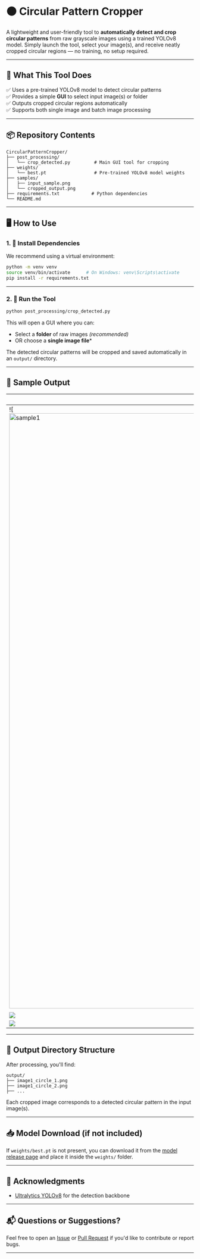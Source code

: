 # 🟠 Circular Pattern Cropper

A lightweight and user-friendly tool to **automatically detect and crop circular patterns** from raw grayscale images using a trained YOLOv8 model. Simply launch the tool, select your image(s), and receive neatly cropped circular regions — no training, no setup required.

---

## 🎯 What This Tool Does

✅ Uses a pre-trained YOLOv8 model to detect circular patterns  
✅ Provides a simple **GUI** to select input image(s) or folder  
✅ Outputs cropped circular regions automatically  
✅ Supports both single image and batch image processing  

---

## 📦 Repository Contents

```
CircularPatternCropper/
├── post_processing/
│   └── crop_detected.py         # Main GUI tool for cropping
├── weights/
│   └── best.pt                  # Pre-trained YOLOv8 model weights
├── samples/
│   ├── input_sample.png
│   └── cropped_output.png
├── requirements.txt            # Python dependencies
└── README.md
```

---

## 🖥️ How to Use

### 1. 🔧 Install Dependencies

We recommend using a virtual environment:

```bash
python -m venv venv
source venv/bin/activate      # On Windows: venv\Scripts\activate
pip install -r requirements.txt
```

---

### 2. 🚀 Run the Tool

```bash
python post_processing/crop_detected.py
```

This will open a GUI where you can:

- Select a **folder** of raw images *(recommended)*  
- OR choose a **single image file***

The detected circular patterns will be cropped and saved automatically in an `output/` directory.

---

## 📸 Sample Output

| Input Image                  | Cropped Output             |
|-----------------------------|----------------------------|
| ![<img width="1600" height="1600" alt="sample1" src="https://github.com/user-attachments/assets/95771714-8acb-476c-860f-acc16f012b2a" />]| <img width="1043" height="1035" alt="sample1_cropped" src="https://github.com/user-attachments/assets/68c755d9-bc96-4c85-a795-e78a22217f67" /> |
| ![](samples/input_sample.png) | ![](samples/cropped_output.png) |
| ![](samples/input_sample.png) | ![](samples/cropped_output.png) |

---

## 📁 Output Directory Structure

After processing, you'll find:

```
output/
├── image1_circle_1.png
├── image1_circle_2.png
├── ...
```

Each cropped image corresponds to a detected circular pattern in the input image(s).

---

## 📥 Model Download (if not included)

If `weights/best.pt` is not present, you can download it from the [model release page](https://github.com/yourusername/CircularPatternCropper/releases) and place it inside the `weights/` folder.

---

## 🙏 Acknowledgments

- [Ultralytics YOLOv8](https://github.com/ultralytics/ultralytics) for the detection backbone

---

## 📬 Questions or Suggestions?

Feel free to open an [Issue](https://github.com/yourusername/CircularPatternCropper/issues) or [Pull Request](https://github.com/yourusername/CircularPatternCropper/pulls) if you'd like to contribute or report bugs.

---
